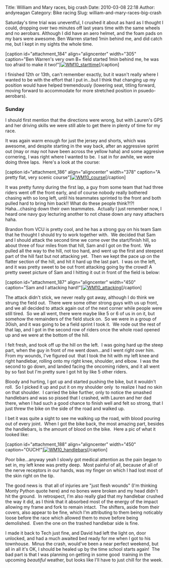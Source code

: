 Title: William and Mary races, big crash
Date: 2010-03-08 22:18
Author: andyreagan
Category: Bike racing
Slug: william-and-mary-races-big-crash

Saturday's time trial was uneventful, I crushed it about as hard as I
thought I could, dropping over two minutes off last years time with the
same wheels and no aerobars. Although I did have an aero helmet, and the
foam pads on my bars were awesome. Ben Warren started 1min behind me,
and did catch me, but I kept in my sights the whole time.

[caption id="attachment\_184" align="aligncenter" width="305"
caption="Ben Warren's very own B+ field started 1min behind me, he was
too afraid to make it
two!"][![](http://ecbiz83.inmotionhosting.com/~andyre5/wp-content/uploads/2010/03/wm_starttime.jpg "WM10_starttime")](http://ecbiz83.inmotionhosting.com/~andyre5/wp-content/uploads/2010/03/wm_starttime.jpg)[/caption]

I finished 12th or 13th, can't remember exactly, but it wasn't really
where I wanted to be with the effort that I put in...but I think that
changing up my position would have helped tremendously (lowering seat,
titling forward, moving forward to accommodate for more stretched
position in psuedo-aerobars).

### Sunday

I should first mention that the directions were wrong, but with Lauren's
GPS and her driving skills we were still able to get there in plenty of
time for my race.

It was again warm enough for just the jersey and shorts, which was
awesome, and despite starting in the way back, after an aggressive
sprint out (may or may not have been across the yellow haha) and some
aggresive cornering, I was right where I wanted to be.  I sat in for
awhile, we were doing three laps.  Here's a look at the course:

[caption id="attachment\_186" align="aligncenter" width="378" caption="A
pretty flat, very scenic
course"][![](http://ecbiz83.inmotionhosting.com/~andyre5/wp-content/uploads/2010/03/wm_course.jpg "WM10_course")](http://ecbiz83.inmotionhosting.com/~andyre5/wp-content/uploads/2010/03/wm_course.jpg)[/caption]

It was pretty funny during the first lap, a guy from some team that had
three riders went off the front early, and of course nobody really
bothered chasing with so long left, until his teammates sprinted to the
front and both pulled hard to bring him back!! What do these people
think?!?! Haha...chasing down their own teammates.  Actually I just
remember now, I heard one navy guy lecturing another to not chase down
any navy attachers haha.

Brandon from VCU is pretty cool, and he has a strong guy on his team Sam
that he thought I should try to work together with.  We decided that Sam
and I should attack the second time we come over the start/finish hill,
so about three of four miles from that hill, Sam and I got on the
front.  We pulled all the way to the hill, not too hard, and went up the
first and steepest part of the hill fast but not attacking yet.  Then we
kept the pace up on the flatter section of the hill, and hit it hard up
the last part.  I was on the left, and it was pretty sweet to be out
front attacking going by the crowd! A pretty sweet picture of Sam and I
hitting it out in front of the field is below:

[caption id="attachment\_187" align="aligncenter" width="450"
caption="Sam and I attacking
hard!"][![](http://ecbiz83.inmotionhosting.com/~andyre5/wp-content/uploads/2010/03/wm_attacking.jpg "WM10_attacking")](http://ecbiz83.inmotionhosting.com/~andyre5/wp-content/uploads/2010/03/wm_attacking.jpg)[/caption]

The attack didn't stick, we never really got away, although I do think
we strung the field out.  There were some other strong guys with us up
front, and we all decided to attack again out of the next corner while
people were still tired.  So we all went, there were maybe like 5 or 6
of us in on it, but somehow the remainders of the field stuck on.  So we
were in a group of 30ish, and it was going to be a field sprint I took
it.  We rode out the rest of that lap, and I got in the second row of
riders once the whole road opened up and we were at the bottom of the
hill.

I felt fresh, and took off up the hill on the left.  I was going hard up
the steep part, when the guy in front of me went down...and I went right
over him.  From my wounds, I've figured out  that I took the hit with my
left knee and right handlebar, rolling onto my right knee, shoulder, and
elbow.  I was the second to go down, and landed facing the oncoming
riders, and it all went by so fast but I'm pretty sure I got hit by like
5 other riders.

Bloody and hurting, I got up and started pushing the bike, but it
wouldn't roll.  So I picked it up and put it on my shoulder only  to
realize I had no skin on that shoulder.  I carried the bike further,
only to notice the smashed handlebars and was so pissed that I crashed,
with Lauren and her dad there, when I had such a good chance to finish
well and felt so strong, that I just threw the bike on the side of the
road and walked up.

I bet it was quite a sight to see me walking up the road, with blood
pouring out of every joint.  When I got the bike back, the most amazing
part, besides the handlebars, is the amount of blood on the bike.  Here
a pic of what it looked like:

[caption id="attachment\_188" align="aligncenter" width="450"
caption="OUCH!"][![](http://ecbiz83.inmotionhosting.com/~andyre5/wp-content/uploads/2010/03/wm_handlebars.jpg "WM10_handlebars")](http://ecbiz83.inmotionhosting.com/~andyre5/wp-content/uploads/2010/03/wm_handlebars.jpg)[/caption]

Poor bike...anyway yeah I slowly got medical attention as the pain began
to set in, my left knee was pretty deep.  Most painful of all, because
of all of the nerve receptors in our hands, was my finger on which I had
lost most of the skin right on the tip.

The good news is  that all of injuries are "just flesh wounds" (I'm
thinking Monty Python quote here) and no bones were broken and my head
didn't hit the ground.  In retrospect, I'm also really glad that my
handlebar crushed the way it did, as I think that it absorbed most of
the energy of the impact allowing my frame and fork to remain intact. 
The shifters, aside from their covers, also appear to be fine, which I'm
attributing to them being noticably loose before the race which allowed
them to move before being demolished.  Even the one on the trashed
handlebar side is fine.

I made it back to Tech just fine, and David had left the light on, door
unlocked, and had a much awaited bed ready for me when I got to his
townhouse.  Minus the crash, would've been a near perfect weekend, but
all in all it's OK, I should be healed up by the time school starts
again!  The bad part is that I was planning on getting in some good 
training in the upcoming *beautiful* weather, but looks like I'll have
to just chill for the week.
